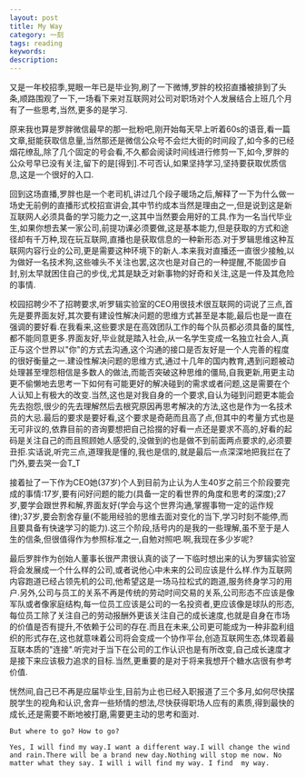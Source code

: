 ```yaml
---
layout: post
title: My Way
category: 一刻
tags: reading
keywords:
description:
---
```


又是一年校招季,晃眼一年已是毕业狗,刷了一下微博,罗胖的校招直播被排到了头条,顺路围观了一下,一场看下来对互联网对公司对职场对个人发展结合上班几个月有了一些思考,当然,更多的是学习.

原来我也算是罗胖微信最早的那一批粉吧,刚开始每天早上听着60s的语音,看一篇文章,挺能获取信息量,当然那还是微信公众号不会烂大街的时间段了,如今多的已经烟花缭乱,除了几个固定的号会看,不久都会阅读时间线进行修剪一下,如今,罗胖的公众号早已没有关注,留下的是[得到].不可否认,如果坚持学习,坚持要获取优质信息,这是一个很好的入口.

回到这场直播,罗胖也是一个老司机,讲过几个段子暖场之后,解释了一下为什么做一场史无前例的直播形式校招宣讲会,其中节约成本当然是理由之一,但是说到这是新互联网人必须具备的学习能力之一,这其中当然要会用好的工具.作为一名当代毕业生,如果你想去某一家公司,前提功课必须要做,这是基本能力,但是获取的方式和途径却有千万种,现在玩互联网,直播也是获取信息的一种新形态.对于罗辑思维这种互联网内容行业的公司,更是需要这种环境下的新人.本来我对直播还一直很少接触,以为做好一名技术狗,这些噱头不关注也罢,这次也是对自己的一种提醒,不能固步自封,别太早就困住自己的步伐,尤其是缺乏对新事物的好奇和关注,这是一件及其危险的事情.

校园招聘少不了招聘要求,听罗辑实验室的CEO用很技术很互联网的词说了三点,首先是要界面友好,其次要有建设性解决问题的思维方式甚至是本能,最后也是一直在强调的要好看.在我看来,这些要求是在高效团队工作的每个队员都必须具备的属性,都不能同意更多.界面友好,毕业就是踏入社会,从一名学生变成一名独立社会人,真正与这个世界以"你"的方式去沟通,这个沟通的接口是否友好是一个人完善的程度的很好衡量之一.建设性解决问题的思维方式,通过十几年的国内教育,遇到问题被动处理甚至埋怨相信是多数人的做法,而能否突破这种思维的僵局,自我更新,用更主动更不偷懒地去思考一下如何有可能更好的解决碰到的需求或者问题,这是需要在个人认知上有极大的改变.当然,这也是对我自身的一个要求,自认为碰到问题更本能会先去抱怨,很少的先去理解然后去根究原因再思考解决的方法,这也是作为一名技术员的大忌.最后的要求是要好看,这个要求是奇葩而且高了点,但其中的考量方式也是无可非议的,依靠目前的咨询要想把自己拾掇的好看一点还是要求不高的,好看的起码是关注自己的而且照顾她人感受的,没做到的也是做不到前面两点要求的,必须要丑拒.实话说,听完三点,道理我是懂的,我也是信的,就是最后一点深深地把我拦在了门外,要去哭一会T_T

接着扯了一下作为CEO她(37岁)个人到目前为止认为人生40岁之前三个阶段要完成的事情:17岁,要有问好问题的能力(具备一定的看世界的角度和思考的深度);27岁,要学会跟世界和解,界面友好(学会与这个世界沟通,掌握事物一定的运作规律);37岁,要会割舍存量(不能用经验的思维去面对变化的当下,学习时刻不能停,而且要具备有快速学习的能力).这三个阶段,括号内的是我的一些理解,虽不至于是人生的信条,但很值得作为参照标准之一,自勉对照吧.啊,我现在多少岁呢?

最后罗胖作为创始人董事长很严肃很认真的谈了一下临时想出来的认为罗辑实验室将会发展成一个什么样的公司,或者说他心中未来的公司应该是什么样.作为互联网内容跑道已经占领先机的公司,他希望这是一场马拉松式的跑道,服务终身学习的用户.另外,公司与员工的关系不再是传统的劳动时间交易的关系,公司形态不应该是像军队或者像家庭结构,每一位员工应该是公司的一名投资者,更应该像是球队的形态,每位员工除了关注自己的劳动报酬外更该关注自己的成长速度,也就是自身在市场的价值是否有提升,不依赖于公司的存在.而且在未来,公司更可能成为一种非盈利组织的形式存在,这也就意味着公司将会变成一个协作平台,创造互联网生态,体现着最互联本质的"连接".听完对于当下在公司的工作认识也是有所改变,自己成长速度才是接下来应该极力追求的目标.当然,更重要的是对于将来我想开个糖水店很有参考价值.

恍然间,自己已不再是应届毕业生,目前为止也已经入职报道了三个多月,如何尽快摆脱学生的视角和认识,舍弃一些矫情的想法,尽快获得职场人应有的素质,得到最快的成长,还是需要不断地被打磨,需要更主动的思考和面对.

```
But where to go? How to go?

Yes, I will find my way.I want a different way.I will change the wind and rain.There will be a brand new day.Nothing will stop me now. No matter what they say. I will i will find my way. I find  my way.

```
